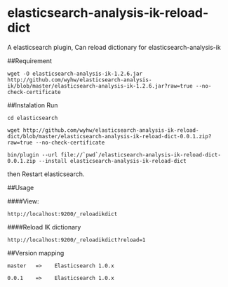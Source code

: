 elasticsearch-analysis-ik-reload-dict
=====================================

A elasticsearch plugin, Can reload dictionary for elasticsearch-analysis-ik

##Requirement

	wget -O elasticsearch-analysis-ik-1.2.6.jar http://github.com/wyhw/elasticsearch-analysis-ik/blob/master/elasticsearch-analysis-ik-1.2.6.jar?raw=true --no-check-certificate

##Instalation
Run 

	cd elasticsearch

	wget http://github.com/wyhw/elasticsearch-analysis-ik-reload-dict/blob/master/elasticsearch-analysis-ik-reload-dict-0.0.1.zip?raw=true --no-check-certificate

	bin/plugin --url file://`pwd`/elasticsearch-analysis-ik-reload-dict-0.0.1.zip --install elasticsearch-analysis-ik-reload-dict

then Restart elasticsearch.

##Usage

####View: 

	http://localhost:9200/_reloadikdict

####Reload IK dictionary

	http://localhost:9200/_reloadikdict?reload=1


##Version mapping

	master   =>    Elasticsearch 1.0.x

	0.0.1    =>    Elasticsearch 1.0.x
